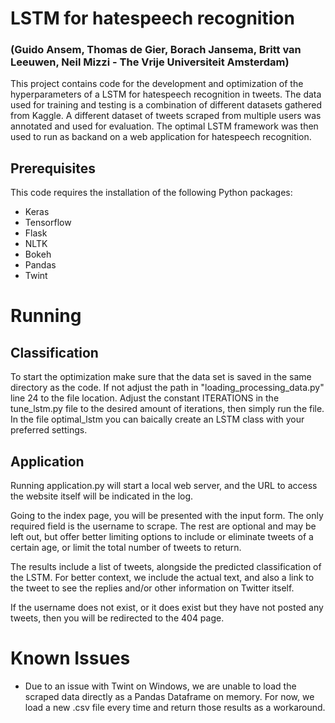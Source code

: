 # LSTM for hatespeech recognition
### (Guido Ansem, Thomas de Gier, Borach Jansema, Britt van Leeuwen, Neil Mizzi - The Vrije Universiteit Amsterdam)

This project contains code for the development and optimization of the hyperparameters of a LSTM for hatespeech recognition in tweets. The data used for training and testing is a combination of different datasets gathered from Kaggle. A different dataset of tweets scraped from multiple users was annotated and used for evaluation. The optimal LSTM framework was then used to run as backand on a web application for hatespeech recognition. 

## Prerequisites
This code requires the installation of the following Python packages:
-   Keras
-   Tensorflow
-   Flask
-   NLTK
-   Bokeh
-   Pandas
-   Twint

# Running

## Classification
To start the optimization make sure that the data set is saved in the same directory as the code. If not adjust the path in "loading_processing_data.py" line 24 to the file location. Adjust the constant ITERATIONS in the tune_lstm.py file to the desired amount of iterations, then simply run the file.
In the file optimal_lstm you can baically create an LSTM class with your preferred settings.


## Application
Running application.py will start a local web server, and the URL to access the website itself will be indicated in the log.

Going to the index page, you will be presented with the input form. The only required field is the username to scrape. The rest are optional and may be left out, but offer better limiting options to include or eliminate tweets of a certain age, or limit the total number of tweets to return.

The results include a list of tweets, alongside the predicted classification of the LSTM. For better context, we include the actual text, and also a link to the tweet to see the replies and/or other information on Twitter itself.

If the username does not exist, or it does exist but they have not posted any tweets, then you will be redirected to the 404 page.


# Known Issues
-   Due to an issue with Twint on Windows, we are unable to load the scraped data directly as a Pandas Dataframe on memory. For now, we load a new .csv file every time and return those results as a workaround.
